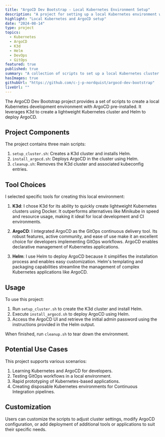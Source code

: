 ```yaml
---
title: "ArgoCD Dev Bootstrap - Local Kubernetes Environment Setup"
description: "A project for setting up a local Kubernetes environment with ArgoCD using K3d and Helm"
highlight: "Local Kubernetes and ArgoCD setup"
date: "2024-08-14"
type: project
topics:
  - Kubernetes
  - ArgoCD
  - K3d
  - Helm
  - DevOps
  - GitOps
featured: true
published: true
summary: "A collection of scripts to set up a local Kubernetes cluster with ArgoCD installed, using K3d and Helm."
hasImages: true
githubUrl: "https://github.com/c-j-p-nordquist/argocd-dev-bootstrap"
liveUrl: ""
---
```


The ArgoCD Dev Bootstrap project provides a set of scripts to create a local Kubernetes development environment with ArgoCD pre-installed. It leverages K3d to create a lightweight Kubernetes cluster and Helm to deploy ArgoCD.

## Project Components

The project contains three main scripts:

1. `setup_cluster.sh`: Creates a K3d cluster and installs Helm.
2. `install_argocd.sh`: Deploys ArgoCD in the cluster using Helm.
3. `cleanup.sh`: Removes the K3d cluster and associated kubeconfig entries.

## Tool Choices

I selected specific tools for creating this local environment:

1. **K3d**: I chose K3d for its ability to quickly create lightweight Kubernetes clusters using Docker. It outperforms alternatives like Minikube in speed and resource usage, making it ideal for local development and CI environments.

2. **ArgoCD**: I integrated ArgoCD as the GitOps continuous delivery tool. Its robust features, active community, and ease of use make it an excellent choice for developers implementing GitOps workflows. ArgoCD enables declarative management of Kubernetes applications.

3. **Helm**: I use Helm to deploy ArgoCD because it simplifies the installation process and enables easy customization. Helm's templating and packaging capabilities streamline the management of complex Kubernetes applications like ArgoCD.

## Usage

To use this project:

1. Run `setup_cluster.sh` to create the K3d cluster and install Helm.
2. Execute `install_argocd.sh` to deploy ArgoCD using Helm.
3. Access the ArgoCD UI and retrieve the initial admin password using the instructions provided in the Helm output.

When finished, run `cleanup.sh` to tear down the environment.

## Potential Use Cases

This project supports various scenarios:

1. Learning Kubernetes and ArgoCD for developers.
2. Testing GitOps workflows in a local environment.
3. Rapid prototyping of Kubernetes-based applications.
4. Creating disposable Kubernetes environments for Continuous Integration pipelines.

## Customization

Users can customize the scripts to adjust cluster settings, modify ArgoCD configuration, or add deployment of additional tools or applications to suit their specific needs.